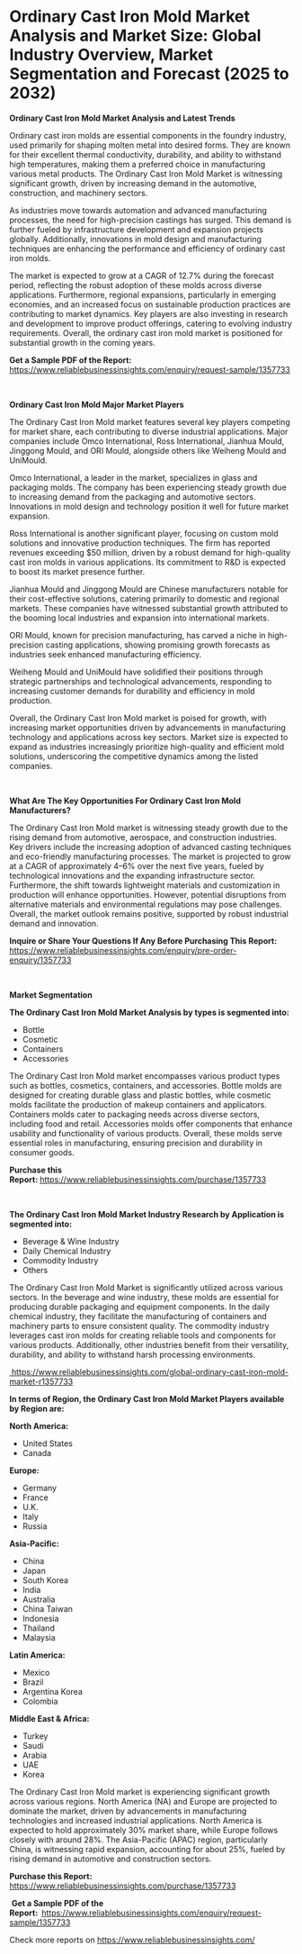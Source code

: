<p><h1>Ordinary Cast Iron Mold Market Analysis and Market Size: Global Industry Overview, Market Segmentation and Forecast (2025 to 2032)</h1></p><p><strong>Ordinary Cast Iron Mold Market Analysis and Latest Trends</strong></p>
<p><p>Ordinary cast iron molds are essential components in the foundry industry, used primarily for shaping molten metal into desired forms. They are known for their excellent thermal conductivity, durability, and ability to withstand high temperatures, making them a preferred choice in manufacturing various metal products. The Ordinary Cast Iron Mold Market is witnessing significant growth, driven by increasing demand in the automotive, construction, and machinery sectors.</p><p>As industries move towards automation and advanced manufacturing processes, the need for high-precision castings has surged. This demand is further fueled by infrastructure development and expansion projects globally. Additionally, innovations in mold design and manufacturing techniques are enhancing the performance and efficiency of ordinary cast iron molds.</p><p>The market is expected to grow at a CAGR of 12.7% during the forecast period, reflecting the robust adoption of these molds across diverse applications. Furthermore, regional expansions, particularly in emerging economies, and an increased focus on sustainable production practices are contributing to market dynamics. Key players are also investing in research and development to improve product offerings, catering to evolving industry requirements. Overall, the ordinary cast iron mold market is positioned for substantial growth in the coming years.</p></p>
<p><strong>Get a Sample PDF of the Report:&nbsp;</strong> <a href="https://www.reliablebusinessinsights.com/enquiry/request-sample/1357733?utm_campaign=3116&utm_medium=2&utm_source=Github&utm_content=ia&utm_term=11042025&utm_id=ordinary-cast-iron-mold">https://www.reliablebusinessinsights.com/enquiry/request-sample/1357733</a></p>
<p>&nbsp;</p>
<p><strong>Ordinary Cast Iron Mold Major Market Players</strong></p>
<p><p>The Ordinary Cast Iron Mold market features several key players competing for market share, each contributing to diverse industrial applications. Major companies include Omco International, Ross International, Jianhua Mould, Jinggong Mould, and ORI Mould, alongside others like Weiheng Mould and UniMould.</p><p>Omco International, a leader in the market, specializes in glass and packaging molds. The company has been experiencing steady growth due to increasing demand from the packaging and automotive sectors. Innovations in mold design and technology position it well for future market expansion.</p><p>Ross International is another significant player, focusing on custom mold solutions and innovative production techniques. The firm has reported revenues exceeding $50 million, driven by a robust demand for high-quality cast iron molds in various applications. Its commitment to R&D is expected to boost its market presence further.</p><p>Jianhua Mould and Jinggong Mould are Chinese manufacturers notable for their cost-effective solutions, catering primarily to domestic and regional markets. These companies have witnessed substantial growth attributed to the booming local industries and expansion into international markets.</p><p>ORI Mould, known for precision manufacturing, has carved a niche in high-precision casting applications, showing promising growth forecasts as industries seek enhanced manufacturing efficiency. </p><p>Weiheng Mould and UniMould have solidified their positions through strategic partnerships and technological advancements, responding to increasing customer demands for durability and efficiency in mold production.</p><p>Overall, the Ordinary Cast Iron Mold market is poised for growth, with increasing market opportunities driven by advancements in manufacturing technology and applications across key sectors. Market size is expected to expand as industries increasingly prioritize high-quality and efficient mold solutions, underscoring the competitive dynamics among the listed companies.</p></p>
<p>&nbsp;</p>
<p><strong>What Are The Key Opportunities For Ordinary Cast Iron Mold Manufacturers?</strong></p>
<p><p>The Ordinary Cast Iron Mold market is witnessing steady growth due to the rising demand from automotive, aerospace, and construction industries. Key drivers include the increasing adoption of advanced casting techniques and eco-friendly manufacturing processes. The market is projected to grow at a CAGR of approximately 4–6% over the next five years, fueled by technological innovations and the expanding infrastructure sector. Furthermore, the shift towards lightweight materials and customization in production will enhance opportunities. However, potential disruptions from alternative materials and environmental regulations may pose challenges. Overall, the market outlook remains positive, supported by robust industrial demand and innovation.</p></p>
<p><strong>Inquire or Share Your Questions If Any Before Purchasing This Report:</strong> <a href="https://www.reliablebusinessinsights.com/enquiry/pre-order-enquiry/1357733?utm_campaign=3116&utm_medium=2&utm_source=Github&utm_content=ia&utm_term=11042025&utm_id=ordinary-cast-iron-mold">https://www.reliablebusinessinsights.com/enquiry/pre-order-enquiry/1357733</a></p>
<p>&nbsp;</p>
<p><strong>Market Segmentation</strong></p>
<p><strong>The Ordinary Cast Iron Mold Market Analysis by types is segmented into:</strong></p>
<p><ul><li>Bottle</li><li>Cosmetic</li><li>Containers</li><li>Accessories</li></ul></p>
<p><p>The Ordinary Cast Iron Mold market encompasses various product types such as bottles, cosmetics, containers, and accessories. Bottle molds are designed for creating durable glass and plastic bottles, while cosmetic molds facilitate the production of makeup containers and applicators. Containers molds cater to packaging needs across diverse sectors, including food and retail. Accessories molds offer components that enhance usability and functionality of various products. Overall, these molds serve essential roles in manufacturing, ensuring precision and durability in consumer goods.</p></p>
<p><strong>Purchase this Report:&nbsp;</strong><a href="https://www.reliablebusinessinsights.com/purchase/1357733?utm_campaign=3116&utm_medium=2&utm_source=Github&utm_content=ia&utm_term=11042025&utm_id=ordinary-cast-iron-mold">https://www.reliablebusinessinsights.com/purchase/1357733</a></p>
<p>&nbsp;</p>
<p><strong>The Ordinary Cast Iron Mold Market Industry Research by Application is segmented into:</strong></p>
<p><ul><li>Beverage & Wine Industry</li><li>Daily Chemical Industry</li><li>Commodity Industry</li><li>Others</li></ul></p>
<p><p>The Ordinary Cast Iron Mold Market is significantly utilized across various sectors. In the beverage and wine industry, these molds are essential for producing durable packaging and equipment components. In the daily chemical industry, they facilitate the manufacturing of containers and machinery parts to ensure consistent quality. The commodity industry leverages cast iron molds for creating reliable tools and components for various products. Additionally, other industries benefit from their versatility, durability, and ability to withstand harsh processing environments.</p></p>
<p><a href="https://www.reliablebusinessinsights.com/global-ordinary-cast-iron-mold-market-r1357733?utm_campaign=3116&utm_medium=2&utm_source=Github&utm_content=ia&utm_term=11042025&utm_id=ordinary-cast-iron-mold">&nbsp;https://www.reliablebusinessinsights.com/global-ordinary-cast-iron-mold-market-r1357733</a></p>
<p><strong>In terms of Region, the Ordinary Cast Iron Mold Market Players available by Region are:</strong></p>
<p>
    <p> <strong> North America: </strong>
        <ul>
            <li>United States</li>
            <li>Canada</li>
        </ul>
        </p> 
    <p> <strong> Europe: </strong>
        <ul>
            <li>Germany</li>
            <li>France</li>
            <li>U.K.</li>
            <li>Italy</li>
            <li>Russia</li>
        </ul>
        </p> 
    <p> <strong> Asia-Pacific: </strong>
        <ul>
            <li>China</li>
            <li>Japan</li>
            <li>South Korea</li>
            <li>India</li>
            <li>Australia</li>
            <li>China Taiwan</li>
            <li>Indonesia</li>
            <li>Thailand</li>
            <li>Malaysia</li>
        </ul>
        </p> 
    <p> <strong> Latin America: </strong>
        <ul>
            <li>Mexico</li>
            <li>Brazil</li>
            <li>Argentina Korea</li>
            <li>Colombia</li>
        </ul>
        </p> 
    <p> <strong> Middle East & Africa: </strong>
        <ul>
            <li>Turkey</li>
            <li>Saudi</li>
            <li>Arabia</li>
            <li>UAE</li>
            <li>Korea</li>
        </ul>
    </p>
    </p>
<p><p>The Ordinary Cast Iron Mold market is experiencing significant growth across various regions. North America (NA) and Europe are projected to dominate the market, driven by advancements in manufacturing technologies and increased industrial applications. North America is expected to hold approximately 30% market share, while Europe follows closely with around 28%. The Asia-Pacific (APAC) region, particularly China, is witnessing rapid expansion, accounting for about 25%, fueled by rising demand in automotive and construction sectors.</p></p>
<p><strong>Purchase this Report: </strong><a href="https://www.reliablebusinessinsights.com/purchase/1357733?utm_campaign=3116&utm_medium=2&utm_source=Github&utm_content=ia&utm_term=11042025&utm_id=ordinary-cast-iron-mold">https://www.reliablebusinessinsights.com/purchase/1357733</a></p>
<p>&nbsp;<strong>Get a Sample PDF of the Report:&nbsp;&nbsp;</strong><a href="https://www.reliablebusinessinsights.com/enquiry/request-sample/1357733?utm_campaign=3116&utm_medium=2&utm_source=Github&utm_content=ia&utm_term=11042025&utm_id=ordinary-cast-iron-mold">https://www.reliablebusinessinsights.com/enquiry/request-sample/1357733</a></p>
<p><strong></strong></p>
<p>Check more reports on <a href="https://www.reliablebusinessinsights.com/?utm_campaign=3116&utm_medium=2&utm_source=Github&utm_content=ia&utm_term=11042025&utm_id=ordinary-cast-iron-mold">https://www.reliablebusinessinsights.com/</a></p>